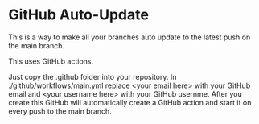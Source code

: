 # GitHub Auto-Update

This is a way to make all your branches auto update to the latest push on the main branch.

This uses GitHub actions. 

Just copy the .github folder into your repository. In ./github/workflows/main.yml replace \<your email here\> with your GitHub email and \<your username here\> with your GitHub usernme.
After you create this GitHub will automatically create a GitHub action and start it on every push to the main branch.
